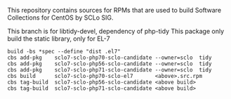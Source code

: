 This repository contains sources for RPMs that are used
to build Software Collections for CentOS by SCLo SIG.

This branch is for libtidy-devel, dependency of php-tidy
This package only build the static library, only for EL-7

    build -bs *spec --define "dist .el7"
    cbs add-pkg    sclo7-sclo-php70-sclo-candidate --owner=sclo  tidy
    cbs add-pkg    sclo7-sclo-php56-sclo-candidate --owner=sclo  tidy
    cbs add-pkg    sclo7-sclo-php71-sclo-candidate --owner=sclo  tidy
    cbs build      sclo7-sclo-php70-sclo-el7       <above>.src.rpm
    cbs tag-build  sclo7-sclo-php56-sclo-candidate <above build>
    cbs tag-build  sclo7-sclo-php71-sclo-candidate <above build>

